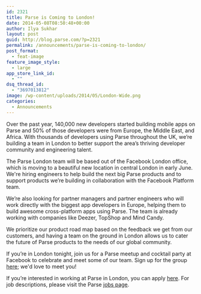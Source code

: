 ```yaml
---
id: 2321
title: Parse is Coming to London!
date: 2014-05-08T08:50:48+00:00
author: Ilya Sukhar
layout: post
guid: http://blog.parse.com/?p=2321
permalink: /announcements/parse-is-coming-to-london/
post_format:
  - feat-image
feature_image_style:
  - large
app_store_link_id:
  - ""
dsq_thread_id:
  - "3697013812"
image: /wp-content/uploads/2014/05/London-Wide.png
categories:
  - Announcements
---
```

Over the past year, 140,000 new developers started building mobile apps on Parse and 50% of those developers were from Europe, the Middle East, and Africa. With thousands of developers using Parse throughout the UK, we’re building a team in London to better support the area’s thriving developer community and engineering talent.

The Parse London team will be based out of the Facebook London office, which is moving to a beautiful new location in central London in early June. We're hiring engineers to help build the next big Parse products and to support products we’re building in collaboration with the Facebook Platform team.

We’re also looking for partner managers and partner engineers who will work directly with the biggest app developers in Europe, helping them to build awesome cross-platform apps using Parse. The team is already working with companies like Deezer, TopShop and Mind Candy.

We prioritize our product road map based on the feedback we get from our customers, and having a team on the ground in London allows us to cater the future of Parse products to the needs of our global community.

If you’re in London tonight, join us for a Parse meetup and cocktail party at Facebook to celebrate and meet some of our team. Sign up for the group <a href="http://www.meetup.com/London-Parse-Developer-Meetup/" target="_blank">here</a>; we'd love to meet you!

If you’re interested in working at Parse in London, you can apply <a href="https://www.facebook.com/careers/department?dept=engineering&req=a0IA0000006ckfoMAA" target="_blank">here</a>. For job descriptions, please visit the Parse [jobs page](https://parse.com/about).